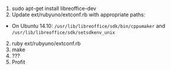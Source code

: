 1. sudo apt-get install libreoffice-dev
2. Update ext/rubyuno/extconf.rb with appropriate paths:
  - On Ubuntu 14.10: `/usr/lib/libreoffice/sdk/bin/cppumaker` and `/usr/lib/libreoffice/sdk/setsdkenv_unix`
2. ruby ext/rubyuno/extconf.rb
3. make
3. ???
4. Profit

